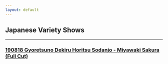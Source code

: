 ```yaml
---
layout: default
---
```


## Japanese Variety Shows
* * *
<h3><a href="./md/jp variety/190818.html">190818 Gyoretsuno Dekiru Horitsu Sodanjo - Miyawaki Sakura (Full Cut)</a></h3>


<h3><a href="./md/jp variety/"></a></h3>
